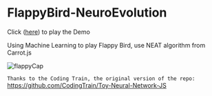 # FlappyBird-NeuroEvolution 

Click ([here]( https://akashsamlal.github.io/FlappyBird-NeuroEvolution/)) to play the Demo

Using Machine Learning to play Flappy Bird, use NEAT algorithm from Carrot.js 

![flappyCap](https://user-images.githubusercontent.com/43329669/62561471-4a4c0780-b84d-11e9-946b-e81408d78fae.PNG)

`Thanks to the Coding Train, the original version of the repo:` https://github.com/CodingTrain/Toy-Neural-Network-JS 


